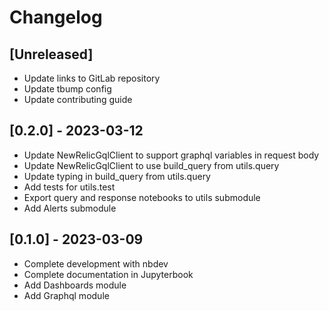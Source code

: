 # Changelog

## [Unreleased]

* Update links to GitLab repository
* Update tbump config
* Update contributing guide

## [0.2.0] - 2023-03-12

* Update NewRelicGqlClient to support graphql variables in request body
* Update NewRelicGqlClient to use build_query from utils.query
* Update typing in build_query from utils.query
* Add tests for utils.test
* Export query and response notebooks to utils submodule
* Add Alerts submodule

## [0.1.0] - 2023-03-09

* Complete development with nbdev
* Complete documentation in Jupyterbook
* Add Dashboards module
* Add Graphql module
